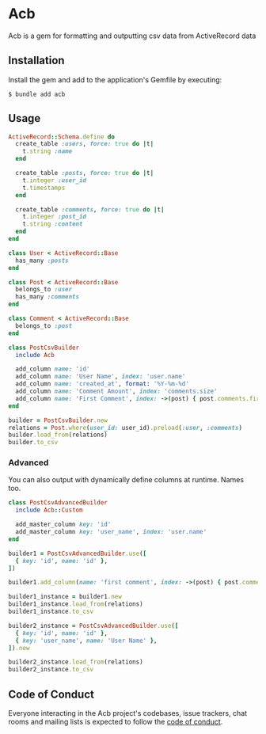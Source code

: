 # Acb

Acb is a gem for formatting and outputting csv data from ActiveRecord data

## Installation

Install the gem and add to the application's Gemfile by executing:

    $ bundle add acb


## Usage


```ruby
ActiveRecord::Schema.define do
  create_table :users, force: true do |t|
    t.string :name
  end

  create_table :posts, force: true do |t|
    t.integer :user_id
    t.timestamps
  end

  create_table :comments, force: true do |t|
    t.integer :post_id
    t.string :content
  end
end

class User < ActiveRecord::Base
  has_many :posts
end

class Post < ActiveRecord::Base
  belongs_to :user
  has_many :comments
end

class Comment < ActiveRecord::Base
  belongs_to :post
end

class PostCsvBuilder
  include Acb

  add_column name: 'id'
  add_column name: 'User Name', index: 'user.name'
  add_column name: 'created_at', format: '%Y-%m-%d'
  add_column name: 'Comment Amount', index: 'comments.size'
  add_column name: 'First Comment', index: ->(post) { post.comments.first&.content }
end

builder = PostCsvBuilder.new
relations = Post.where(user_id: user_id).preload(:user, :comments)
builder.load_from(relations)
builder.to_csv
```

### Advanced

You can also output with dynamically define columns at runtime.
Names too.

```ruby
class PostCsvAdvancedBuilder
  include Acb::Custom

  add_master_column key: 'id'
  add_master_column key: 'user_name', index: 'user.name'
end

builder1 = PostCsvAdvancedBuilder.use([
  { key: 'id', name: 'id' },
])

builder1.add_column(name: 'first comment', index: ->(post) { post.comments.first&.content })

builder1_instance = builder1.new
builder1_instance.load_from(relations)
builder1_instance.to_csv

builder2_instance = PostCsvAdvancedBuilder.use([
  { key: 'id', name: 'id' },
  { key: 'user_name', name: 'User Name' },
]).new

builder2_instance.load_from(relations)
builder2_instance.to_csv
```

## Code of Conduct

Everyone interacting in the Acb project's codebases, issue trackers, chat rooms and mailing lists is expected to follow the [code of conduct](https://github.com/kakubin/acb/blob/main/CODE_OF_CONDUCT.md).
